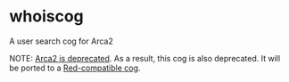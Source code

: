 # whoiscog
A user search cog for Arca2

NOTE: [Arca2 is deprecated](https://github.com/nwithan8/arca2#readme). As a result, this cog is also deprecated. It will be ported to a [Red-compatible cog](https://github.com/nwithan8/nwithan8-cogs).
